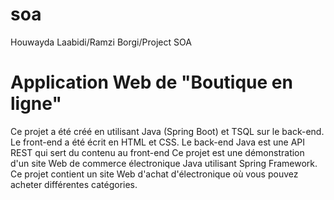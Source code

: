 # soa
Houwayda Laabidi/Ramzi Borgi/Project SOA
# Application Web de "Boutique en ligne"
Ce projet a été créé en utilisant Java (Spring Boot) et TSQL sur le back-end.
Le front-end a été écrit en HTML et CSS.
Le back-end Java est une API REST qui sert du contenu au front-end
Ce projet est une démonstration d'un site Web de commerce électronique Java utilisant Spring Framework.
Ce projet contient un site Web d'achat d'électronique où vous pouvez acheter différentes catégories.
